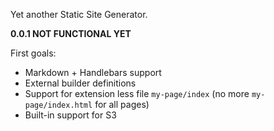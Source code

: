 Yet another Static Site Generator. 

**0.0.1 NOT FUNCTIONAL YET**

First goals: 

- Markdown + Handlebars support
- External builder definitions
- Support for extension less file  `my-page/index` (no more `my-page/index.html` for all pages)
- Built-in support for S3

